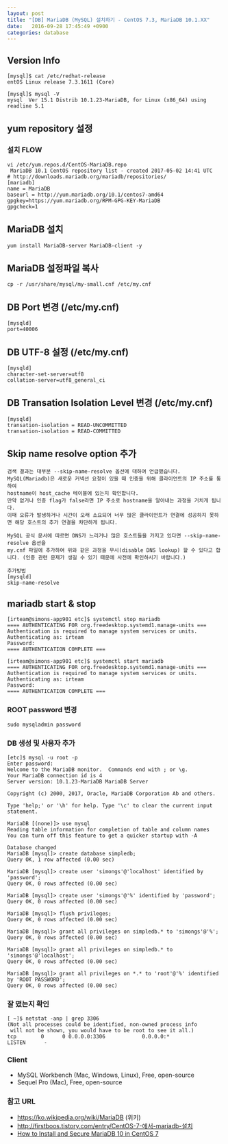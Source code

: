 ```yaml
---
layout: post
title: "[DB] MariaDB (MySQL) 설치하기 - CentOS 7.3, MariaDB 10.1.XX"
date:   2016-09-28 17:45:49 +0900
categories: database 
---
```


## Version Info
~~~
[mysql]$ cat /etc/redhat-release
entOS Linux release 7.3.1611 (Core)

[mysql]$ mysql -V
mysql  Ver 15.1 Distrib 10.1.23-MariaDB, for Linux (x86_64) using readline 5.1
~~~

## yum repository 설정

### 설치 FLOW
~~~
vi /etc/yum.repos.d/CentOS-MariaDB.repo
 MariaDB 10.1 CentOS repository list - created 2017-05-02 14:41 UTC
# http://downloads.mariadb.org/mariadb/repositories/
[mariadb]
name = MariaDB
baseurl = http://yum.mariadb.org/10.1/centos7-amd64
gpgkey=https://yum.mariadb.org/RPM-GPG-KEY-MariaDB
gpgcheck=1
~~~

## MariaDB 설치

~~~
yum install MariaDB-server MariaDB-client -y
~~~

## MariaDB 설정파일 복사
~~~
cp -r /usr/share/mysql/my-small.cnf /etc/my.cnf
~~~

## DB Port 변경 (/etc/my.cnf)
~~~
[mysqld]
port=40006
~~~

## DB UTF-8 설정 (/etc/my.cnf)
~~~
[mysqld]
character-set-server=utf8
collation-server=utf8_general_ci
~~~

## DB Transation Isolation Level 변경 (/etc/my.cnf)
~~~
[mysqld]
transation-isolation = READ-UNCOMMITTED
transation-isolation = READ-COMMITTED
~~~

## Skip name resolve option 추가
~~~
검색 결과는 대부분 --skip-name-resolve 옵션에 대하여 언급했습니다. 
MySQL(Mariadb)은 새로운 커넥션 요청이 있을 때 인증을 위해 클라이언트의 IP 주소를 통하여 
hostname이 host_cache 테이블에 있는지 확인합니다. 
만약 없거나 인증 flag가 false라면 IP 주소로 hostname을 알아내는 과정을 거치게 됩니다. 
이때 오류가 발생하거나 시간이 오래 소요되어 너무 많은 클라이언트가 연결에 성공하지 못하면 해당 호스트의 추가 연결을 차단하게 됩니다.

MySQL 공식 문서에 따르면 DNS가 느리거나 많은 호스트들을 가지고 있다면 --skip-name-resolve 옵션을 
my.cnf 파일에 추가하여 위와 같은 과정을 무시(disable DNS lookup) 할 수 있다고 합니다. (인증 관련 문제가 생길 수 있기 때문에 사전에 확인하시기 바랍니다.)

추가방법
[mysqld]
skip-name-resolve
~~~

## mariadb start & stop
~~~
[irteam@simons-app901 etc]$ systemctl stop mariadb
==== AUTHENTICATING FOR org.freedesktop.systemd1.manage-units ===
Authentication is required to manage system services or units.
Authenticating as: irteam
Password:
==== AUTHENTICATION COMPLETE ===

[irteam@simons-app901 etc]$ systemctl start mariadb
==== AUTHENTICATING FOR org.freedesktop.systemd1.manage-units ===
Authentication is required to manage system services or units.
Authenticating as: irteam
Password:
==== AUTHENTICATION COMPLETE ===
~~~

### ROOT password 변경
~~~
sudo mysqladmin password
~~~

### DB 생성 및 사용자 추가
~~~
[etc]$ mysql -u root -p
Enter password:
Welcome to the MariaDB monitor.  Commands end with ; or \g.
Your MariaDB connection id is 4
Server version: 10.1.23-MariaDB MariaDB Server

Copyright (c) 2000, 2017, Oracle, MariaDB Corporation Ab and others.

Type 'help;' or '\h' for help. Type '\c' to clear the current input statement.

MariaDB [(none)]> use mysql
Reading table information for completion of table and column names
You can turn off this feature to get a quicker startup with -A

Database changed
MariaDB [mysql]> create database simpledb;
Query OK, 1 row affected (0.00 sec)

MariaDB [mysql]> create user 'simongs'@'localhost' identified by 'password';
Query OK, 0 rows affected (0.00 sec)

MariaDB [mysql]> create user 'simongs'@'%' identified by 'password';
Query OK, 0 rows affected (0.00 sec)

MariaDB [mysql]> flush privileges;
Query OK, 0 rows affected (0.00 sec)

MariaDB [mysql]> grant all privileges on simpledb.* to 'simongs'@'%';
Query OK, 0 rows affected (0.00 sec)

MariaDB [mysql]> grant all privileges on simpledb.* to 'simongs'@'localhost';
Query OK, 0 rows affected (0.00 sec)

MariaDB [mysql]> grant all privileges on *.* to 'root'@'%' identified by 'ROOT PASSWORD';
Query OK, 0 rows affected (0.00 sec)
~~~

### 잘 떴는지 확인
~~~
[ ~]$ netstat -anp | grep 3306
(Not all processes could be identified, non-owned process info
 will not be shown, you would have to be root to see it all.)
tcp        0      0 0.0.0.0:3306            0.0.0.0:*               LISTEN      -
~~~

### Client

- MySQL Workbench (Mac, Windows, Linux), Free, open-source
- Sequel Pro (Mac), Free, open-source

### 참고 URL

- https://ko.wikipedia.org/wiki/MariaDB (위키)
- http://firstboos.tistory.com/entry/CentOS-7-에서-mariadb-설치
- [How to Install and Secure MariaDB 10 in CentOS 7](https://www.tecmint.com/install-mariadb-in-centos-7/)